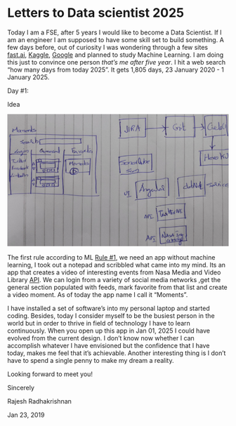 # Letters to Data scientist 2025

Today I am a FSE, after 5 years I would like to become a Data Scientist. If I am an engineer I am supposed to have some skill set to build something. A few days before, out of curiosity I was wondering through a few sites [fast.ai](https://www.fast.ai/), [Kaggle](https://www.kaggle.com/), [Google](https://developers.google.com/machine-learning/crash-course) and planned to study Machine Learning. I am doing this just to convince one person *<span class="underline">that’s me after five year</span>*. I hit a web search “how many days from today 2025”. It gets 1,805 days, 23 January 2020 - 1 January 2025.

Day \#1:

Idea

![](/images/2020-01-23-LettersToADataScientist_1805-daysToGo/media/image1.png)

The first rule according to ML [Rule \#1](https://developers.google.com/machine-learning/guides/rules-of-ml#rule_1_don%E2%80%99t_be_afraid_to_launch_a_product_without_machine_learning), we need an app without machine learning, I took out a notepad and scribbled what came into my mind. Its an app that creates a video of interesting events from Nasa Media and Video Library [API](https://images.nasa.gov/docs/images.nasa.gov_api_docs.pdf). We can login from a variety of social media networks ,get the general section populated with feeds, mark favorite from that list and create a video moment. As of today the app name I call it “Moments”.

I have installed a set of software’s into my personal laptop and started coding. Besides, today I consider myself to be the busiest person in the world but in order to thrive in field of technology I have to learn continuously. When you open up this app in Jan 01, 2025 I could have evolved from the current design. I don’t know now whether I can accomplish whatever I have envisioned but the confidence that I have today, makes me feel that it’s achievable. Another interesting thing is I don’t have to spend a single penny to make my dream a reality.

Looking forward to meet you\!

Sincerely

Rajesh Radhakrishnan

Jan 23, 2019
